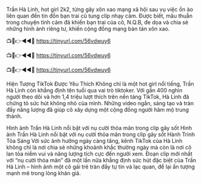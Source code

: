 Trần Hà Linh, hot girl 2k2, từng gây xôn xao mạng xã hội sau vụ việc ồn ào liên quan đến tin đồn bạn trai cũ tung clip nhạy cảm. Được biết, mâu thuẫn trong chuyện tình cảm đã khiến bạn trai của cô, N.Q.B, đe dọa và chia sẻ những hình ảnh riêng tư, khiến cộng đồng mạng bàn tán xôn xao.

📺📱👉◄◄🔴 https://tinyurl.com/56vdwuy6

📺📱👉◄◄🔴 https://tinyurl.com/56vdwuy6

📺📱👉◄◄🔴 https://tinyurl.com/56vdwuy6


Hiện Tượng TikTok Được Yêu Thích
Không chỉ là một hot girl nổi tiếng, Trần Hà Linh còn khẳng định tên tuổi qua vai trò tiktoker. Với gần 400 nghìn người theo dõi và hơn 1,4 triệu lượt thích trên nền tảng TikTok, Hà Linh đã chứng tỏ sức hút không nhỏ của mình. Những video ngắn, sáng tạo và tràn đầy năng lượng đã giúp cô xây dựng một cộng đồng người hâm mộ trung thành.

Hình ảnh Trần Hà Linh nổi bật với nụ cười thỏa mãn trong clip gây sốt
Hình ảnh Trần Hà Linh nổi bật với nụ cười thỏa mãn trong clip gây sốt
Hành Trình Tỏa Sáng
Với sức ảnh hưởng ngày càng tăng, kênh TikTok của Hà Linh không chỉ là nơi chia sẻ những khoảnh khắc thường ngày mà còn là nơi cô lan tỏa niềm vui và năng lượng tích cực đến người xem. Đoạn clip mới nhất với “nụ cười thỏa mãn” đã một lần nữa khẳng định sức hút đặc biệt của Trần Hà Linh – hình ảnh một cô gái trẻ tràn đầy tự tin và lạc quan, để lại ấn tượng mạnh mẽ trong lòng khán giả.
